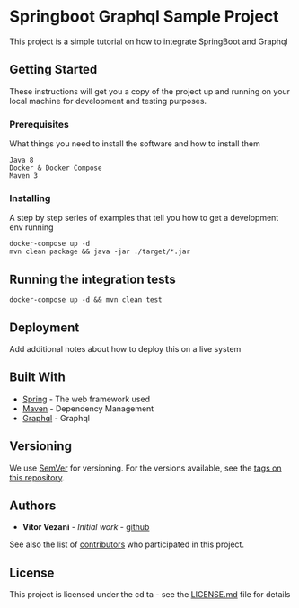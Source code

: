 # Springboot Graphql Sample Project

This project is a simple tutorial on how to integrate SpringBoot and Graphql

## Getting Started

These instructions will get you a copy of the project up and running on your local machine for development and testing purposes. 

### Prerequisites

What things you need to install the software and how to install them

```
Java 8
Docker & Docker Compose
Maven 3
```

### Installing

A step by step series of examples that tell you how to get a development env running

```
docker-compose up -d
mvn clean package && java -jar ./target/*.jar
```

## Running the integration tests

```
docker-compose up -d && mvn clean test
```

## Deployment

Add additional notes about how to deploy this on a live system

## Built With

* [Spring](http://www.http://spring.io) - The web framework used
* [Maven](https://maven.apache.org/) - Dependency Management
* [Graphql](https://graphql.org/) - Graphql

## Versioning

We use [SemVer](http://semver.org/) for versioning. For the versions available, see the [tags on this repository](https://github.com/vitorvezani/springboot-graphql-sample/tags). 

## Authors

* **Vitor Vezani** - *Initial work* - [github](https://github.com/vitorvezani)

See also the list of [contributors](https://github.com/vitorvezani/springboot-graphql-sample/contributors) who participated in this project.

## License

This project is licensed under the cd ta - see the [LICENSE.md](LICENSE.md) file for details
